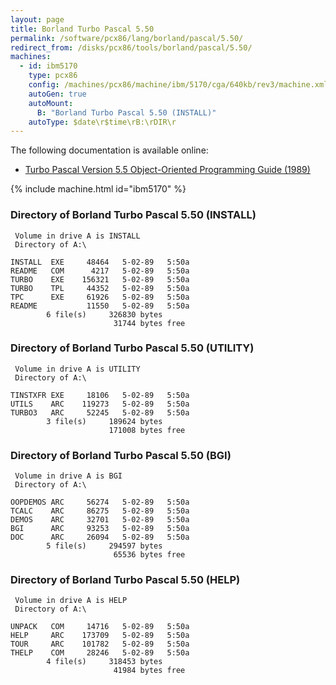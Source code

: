 ```yaml
---
layout: page
title: Borland Turbo Pascal 5.50
permalink: /software/pcx86/lang/borland/pascal/5.50/
redirect_from: /disks/pcx86/tools/borland/pascal/5.50/
machines:
  - id: ibm5170
    type: pcx86
    config: /machines/pcx86/machine/ibm/5170/cga/640kb/rev3/machine.xml
    autoGen: true
    autoMount:
      B: "Borland Turbo Pascal 5.50 (INSTALL)"
    autoType: $date\r$time\rB:\rDIR\r
---
```


The following documentation is available online:

- [Turbo Pascal Version 5.5 Object-Oriented Programming Guide (1989)](http://bitsavers.org/pdf/borland/turbo_pascal/Turbo_Pascal_Version_5.5_Object-Oriented_Programming_Guide_1989.pdf)

{% include machine.html id="ibm5170" %}

### Directory of Borland Turbo Pascal 5.50 (INSTALL)

     Volume in drive A is INSTALL
     Directory of A:\

    INSTALL  EXE     48464   5-02-89   5:50a
    README   COM      4217   5-02-89   5:50a
    TURBO    EXE    156321   5-02-89   5:50a
    TURBO    TPL     44352   5-02-89   5:50a
    TPC      EXE     61926   5-02-89   5:50a
    README           11550   5-02-89   5:50a
            6 file(s)     326830 bytes
                           31744 bytes free

### Directory of Borland Turbo Pascal 5.50 (UTILITY)

     Volume in drive A is UTILITY
     Directory of A:\

    TINSTXFR EXE     18106   5-02-89   5:50a
    UTILS    ARC    119273   5-02-89   5:50a
    TURBO3   ARC     52245   5-02-89   5:50a
            3 file(s)     189624 bytes
                          171008 bytes free

### Directory of Borland Turbo Pascal 5.50 (BGI)

     Volume in drive A is BGI
     Directory of A:\

    OOPDEMOS ARC     56274   5-02-89   5:50a
    TCALC    ARC     86275   5-02-89   5:50a
    DEMOS    ARC     32701   5-02-89   5:50a
    BGI      ARC     93253   5-02-89   5:50a
    DOC      ARC     26094   5-02-89   5:50a
            5 file(s)     294597 bytes
                           65536 bytes free

### Directory of Borland Turbo Pascal 5.50 (HELP)

     Volume in drive A is HELP
     Directory of A:\

    UNPACK   COM     14716   5-02-89   5:50a
    HELP     ARC    173709   5-02-89   5:50a
    TOUR     ARC    101782   5-02-89   5:50a
    THELP    COM     28246   5-02-89   5:50a
            4 file(s)     318453 bytes
                           41984 bytes free

